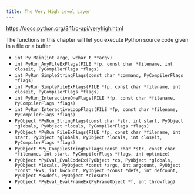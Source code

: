 ```yaml
---
title: The Very High Level Layer
---
```


<https://docs.python.org/3.11/c-api/veryhigh.html>

The functions in this chapter will let you execute Python source code given in a file or a buffer

- `int Py_Main(int argc, wchar_t **argv)`
- `int PyRun_AnyFileExFlags(FILE *fp, const char *filename, int closeit, PyCompilerFlags *flags)`
- `int PyRun_SimpleStringFlags(const char *command, PyCompilerFlags *flags)`
- `int PyRun_SimpleFileExFlags(FILE *fp, const char *filename, int closeit, PyCompilerFlags *flags)`
- `int PyRun_InteractiveOneFlags(FILE *fp, const char *filename, PyCompilerFlags *flags)`
- `int PyRun_InteractiveLoopFlags(FILE *fp, const char *filename, PyCompilerFlags *flags)`
- `PyObject *PyRun_StringFlags(const char *str, int start, PyObject *globals, PyObject *locals, PyCompilerFlags *flags)`
- `PyObject *PyRun_FileExFlags(FILE *fp, const char *filename, int start, PyObject *globals, PyObject *locals, int closeit, PyCompilerFlags *flags)`
- `PyObject *Py_CompileStringExFlags(const char *str, const char *filename, int start, PyCompilerFlags *flags, int optimize)`
- `PyObject *PyEval_EvalCodeEx(PyObject *co, PyObject *globals, PyObject *locals, PyObject *const *args, int argcount, PyObject *const *kws, int kwcount, PyObject *const *defs, int defcount, PyObject *kwdefs, PyObject *closure)`
- `PyObject *PyEval_EvalFrameEx(PyFrameObject *f, int throwflag)`
- 
